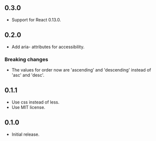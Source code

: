 ## 0.3.0

* Support for React 0.13.0.

## 0.2.0

* Add aria- attributes for accessibility.

### Breaking changes

* The values for order now are 'ascending' and 'descending' instead of 'asc' and 'desc'.

## 0.1.1

* Use css instead of less.
* Use MIT license.

## 0.1.0

* Initial release.
